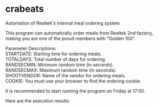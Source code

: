 # crabeats
Automation of Realtek's internal meal ordering system

This program can automatically order meals from Realtek 2nd factory, \
making you are one of the proud members with "Golden 100".

Parameter Descriptions:\
STARTDATE: Starting time for ordering meals.\
TOTALDAYS: Total number of days for ordering.\
RANDSECMIN: Minimum random time (in seconds).\
RANDSECMAX: Maximum random time (in seconds).\
SHOOTVENDOR: Name of the vendor for ordering meals.\
COOKIE: You must use your browser to find the ordering cookie.

It is recommended to start running the program on Friday at 17:00.

Here are the execution results:
